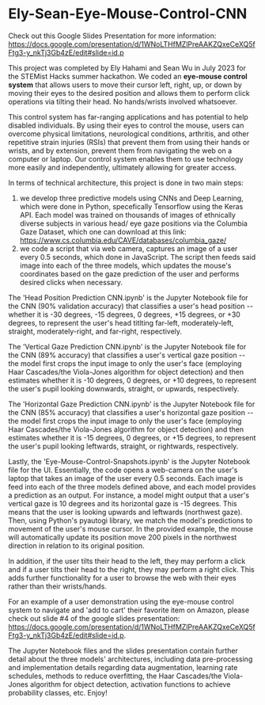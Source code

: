 # Ely-Sean-Eye-Mouse-Control-CNN
Check out this Google Slides Presentation for more information: https://docs.google.com/presentation/d/1WNoLTHfMZlPreAAKZQxeCeXQ5fFtg3-y_nkTj3Gb4zE/edit#slide=id.p

This project was completed by Ely Hahami and Sean Wu in July 2023 for the STEMist Hacks summer hackathon. We coded an **eye-mouse control system** that allows users to move their cursor left, right, up, or down by moving their eyes to the desired position and allows them to perform click operations via tilting their head. No hands/wrists involved whatsoever. 

This control system has far-ranging applications and has potential to help disabled individuals. By using their eyes to control the mouse, users can overcome physical limitations, neurological conditions, arthritis, and other repetitive strain injuries (RSIs) that prevent them from using their hands or wrists, and by extension, prevent them from navigating the web on a computer or laptop. Our control system enables them to use technology more easily and independently, ultimately allowing for greater access. 

In terms of technical architecture, this project is done in two main steps: 
1) we develop three predictive models using CNNs and Deep Learning, which were done in Python, specefically Tensorflow using the Keras API. Each model was trained on thousands of images of ethnically diverse subjects in various head/ eye gaze positions via the Columbia Gaze Dataset, which one can download at this link: https://www.cs.columbia.edu/CAVE/databases/columbia_gaze/
2) we code a script that via web camera, captures an image of a user every 0.5 seconds, which done in JavaScript. The script then feeds said image into each of the three models, which updates the mouse's coordinates based on the gaze prediction of the user and performs desired clicks when necessary. 

The 'Head Position Prediction CNN.ipynb' is the Jupyter Notebook file for the CNN (90% validation accuracy) that classifies a user's head position -- whether it is -30 degrees, -15 degrees, 0 degrees, +15 degrees, or +30 degrees, to represent the user's head titlting far-left, moderately-left, straight, moderately-right, and far-right, respectively. 

The 'Vertical Gaze Prediction CNN.ipynb' is the Jupyter Notebook file for the CNN (89% accuracy) that classifies a user's vertical gaze position -- the model first crops the input image to only the user's face (employing Haar Cascades/the Viola-Jones algorithm for object detection) and then estimates whether it is -10 degrees, 0 degrees, or +10 degrees, to represent the user's pupil looking downwards, straight, or upwards, respectively. 

The 'Horizontal Gaze Prediction CNN.ipynb' is the Jupyter Notebook file for the CNN (85% accuracy) that classifies a user's horizontal gaze position --the model first crops the input image to only the user's face (employing Haar Cascades/the Viola-Jones algorithm for object detection) and then estimates whether it is -15 degrees, 0 degrees, or +15 degrees, to represent the user's pupil looking leftwards, straight, or rightwards, respectively. 

Lastly, the 'Eye-Mouse-Control-Snapshots.ipynb' is the Jupyter Notebook file for the UI. Essentially, the code opens a web-camera on the user's laptop that takes an image of the user every 0.5 seconds. Each image is feed into each of the three models defined above, and each model provides a prediction as an output. For instance, a model might output that a user's vertical gaze is 10 degrees and its horizontal gaze is -15 degrees. This means that the user is looking upwards and leftwards (northwest gaze). Then, using Python's pyautogi library, we match the model's predictions to movement of the user's mouse cursor. In the provided example, the mouse will automatically update its position move 200 pixels in the northwest direction in relation to its original position. 

In addition, if the user tilts their head to the left, they may perform a click and if a user tilts their head to the right, they may perform a right click. This adds further functionality for a user to browse the web with their eyes rather than their wrists/hands. 

For an example of a user demonstration using the eye-mouse control system to navigate and 'add to cart' their favorite item on Amazon, please check out slide #4 of the google slides presentation: https://docs.google.com/presentation/d/1WNoLTHfMZlPreAAKZQxeCeXQ5fFtg3-y_nkTj3Gb4zE/edit#slide=id.p. 

The Jupyter Notebook files and the slides presentation contain further detail about the three models' architectures, including data pre-processing and implementation details regarding data augmentation, learning rate schedules,  methods to reduce overfitting, the Haar Cascades/the Viola-Jones algorithm for object detection, activation functions to achieve probability classes, etc. Enjoy!
